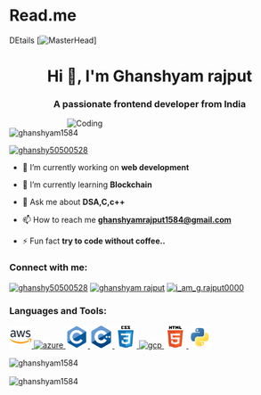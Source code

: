 # Read.me
DEtails
[![MasterHead](https://1.bp.blogspot.com/-7A4WynwLsMw/XbBpCXG8fHI/AAAAAAAAMt4/uOa1bpLskYgrwGbllhSu2SDj_Mig8SXJQCLcBGAsYHQ/s1600/2000_600px.gif)]
<h1 align="center">Hi 👋, I'm Ghanshyam rajput</h1>
<h3 align="center">A passionate frontend developer from India</h3>
<img align="right" alt="Coding" width="400" src="https://www.hostinger.com/tutorials/wp-content/uploads/sites/2/2021/08/learn-coding-online-for-free.webp">

<p align="left"> <img src="https://komarev.com/ghpvc/?username=ghanshyam1584&label=Profile%20views&color=0e75b6&style=flat" alt="ghanshyam1584" /> </p>

<p align="left"> <a href="https://twitter.com/ghanshy50500528" target="blank"><img src="https://img.shields.io/twitter/follow/ghanshy50500528?logo=twitter&style=for-the-badge" alt="ghanshy50500528" /></a> </p>

- 🔭 I’m currently working on **web development**

- 🌱 I’m currently learning **Blockchain**

- 💬 Ask me about **DSA,C,c++**

- 📫 How to reach me **ghanshyamrajput1584@gmail.com**

- ⚡ Fun fact **try to code without coffee..**

<h3 align="left">Connect with me:</h3>
<p align="left">
<a href="https://twitter.com/ghanshy50500528" target="blank"><img align="center" src="https://raw.githubusercontent.com/rahuldkjain/github-profile-readme-generator/master/src/images/icons/Social/twitter.svg" alt="ghanshy50500528" height="30" width="40" /></a>
<a href="https://linkedin.com/in/ghanshyam rajput" target="blank"><img align="center" src="https://raw.githubusercontent.com/rahuldkjain/github-profile-readme-generator/master/src/images/icons/Social/linked-in-alt.svg" alt="ghanshyam rajput" height="30" width="40" /></a>
<a href="https://instagram.com/i_am_g.rajput0000" target="blank"><img align="center" src="https://raw.githubusercontent.com/rahuldkjain/github-profile-readme-generator/master/src/images/icons/Social/instagram.svg" alt="i_am_g.rajput0000" height="30" width="40" /></a>
</p>

<h3 align="left">Languages and Tools:</h3>
<p align="left"> <a href="https://aws.amazon.com" target="_blank" rel="noreferrer"> <img src="https://raw.githubusercontent.com/devicons/devicon/master/icons/amazonwebservices/amazonwebservices-original-wordmark.svg" alt="aws" width="40" height="40"/> </a> <a href="https://azure.microsoft.com/en-in/" target="_blank" rel="noreferrer"> <img src="https://www.vectorlogo.zone/logos/microsoft_azure/microsoft_azure-icon.svg" alt="azure" width="40" height="40"/> </a> <a href="https://www.cprogramming.com/" target="_blank" rel="noreferrer"> <img src="https://raw.githubusercontent.com/devicons/devicon/master/icons/c/c-original.svg" alt="c" width="40" height="40"/> </a> <a href="https://www.w3schools.com/cpp/" target="_blank" rel="noreferrer"> <img src="https://raw.githubusercontent.com/devicons/devicon/master/icons/cplusplus/cplusplus-original.svg" alt="cplusplus" width="40" height="40"/> </a> <a href="https://www.w3schools.com/css/" target="_blank" rel="noreferrer"> <img src="https://raw.githubusercontent.com/devicons/devicon/master/icons/css3/css3-original-wordmark.svg" alt="css3" width="40" height="40"/> </a> <a href="https://cloud.google.com" target="_blank" rel="noreferrer"> <img src="https://www.vectorlogo.zone/logos/google_cloud/google_cloud-icon.svg" alt="gcp" width="40" height="40"/> </a> <a href="https://www.w3.org/html/" target="_blank" rel="noreferrer"> <img src="https://raw.githubusercontent.com/devicons/devicon/master/icons/html5/html5-original-wordmark.svg" alt="html5" width="40" height="40"/> </a> <a href="https://www.python.org" target="_blank" rel="noreferrer"> <img src="https://raw.githubusercontent.com/devicons/devicon/master/icons/python/python-original.svg" alt="python" width="40" height="40"/> </a> </p>

<p><img align="center" src="https://github-readme-stats.vercel.app/api/top-langs?username=ghanshyam1584&show_icons=true&locale=en&layout=compact" alt="ghanshyam1584" /></p>

<p><img align="center" src="https://github-readme-streak-stats.herokuapp.com/?user=ghanshyam1584&" alt="ghanshyam1584" /></p>
